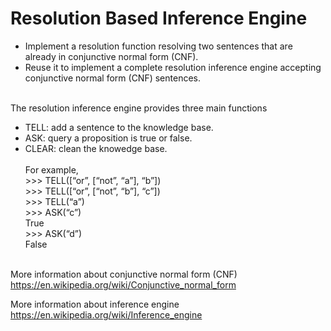 # Resolution Based Inference Engine
- Implement a resolution function resolving two sentences that are already in conjunctive normal form (CNF).
- Reuse it to implement a complete resolution inference engine accepting conjunctive normal form (CNF) sentences.<br><br>

The resolution inference engine provides three main functions
- TELL: add a sentence to the knowledge base.<br>
- ASK: query a proposition is true or false.<br>
- CLEAR: clean the knowedge base.<br><br>
For example,<br>
\>>> TELL([“or”, [“not”, “a”], “b”])<br>
\>>> TELL([“or”, [“not”, “b”], “c”])<br>
\>>> TELL(“a”)<br>
\>>> ASK(“c”)<br>
True<br>
\>>> ASK(“d”)<br>
False<br><br>

More information about conjunctive normal form (CNF)<br>
https://en.wikipedia.org/wiki/Conjunctive_normal_form<br>

More information about inference engine<br>
https://en.wikipedia.org/wiki/Inference_engine
